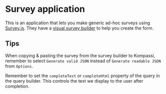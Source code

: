 # Survey application

This is an application that lets you make generic ad-hoc surveys using [Survey.js](https://github.com/surveyjs/surveyjs). They have a [visual survey builder](http://surveyjs.org/builder/) to help you create the form.

## Tips

When copying & pasting the survey from the survey builder to Kompassi, remember to select `Generate valid JSON` instead of `Generate readable JSON` from `Options`.

Remember to set the `completeText` or `completeHtml` property of the query in the query builder. This controls the text we display to the user after completion.
